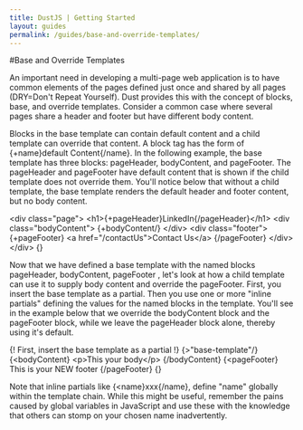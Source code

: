 ```yaml
---
title: DustJS | Getting Started
layout: guides
permalink: /guides/base-and-override-templates/
---
```


#Base and Override Templates

An important need in developing a multi-page web application is to have common elements of the pages defined just once and shared by all pages (DRY=Don't Repeat Yourself). Dust provides this with the concept of blocks, base, and override templates. Consider a common case where several pages share a header and footer but have different body content.

Blocks in the base template can contain default content and a child template can override that content. A block tag has the form of {+name}default Content{/name}. In the following example, the base template has three blocks: pageHeader, bodyContent, and pageFooter. The pageHeader and pageFooter have default content that is shown if the child template does not override them.  You'll notice below that without a child template, the base template renders the default header and footer content, but no body content.

<dust-demo template-name="base-template">
<dust-demo-template>&lt;div class=&quot;page&quot;&gt;
  &lt;h1&gt;{+pageHeader}LinkedIn{/pageHeader}&lt;/h1&gt;
  &lt;div class=&quot;bodyContent&quot;&gt;
    {+bodyContent/}
  &lt;/div&gt;
  &lt;div class=&quot;footer&quot;&gt;
    {+pageFooter}
       &lt;a href=&quot;/contactUs&quot;&gt;Contact Us&lt;/a&gt;
    {/pageFooter}
  &lt;/div&gt;
&lt;/div&gt;
</dust-demo-template>
<dust-demo-json>{}</dust-demo-json>
</dust-demo>


Now that we have defined a base template with the named blocks pageHeader, bodyContent, pageFooter , let's look at how a child template can use it to supply body content and override the pageFooter. First, you insert the base template as a partial. Then you use one or more "inline partials" defining the values for the named blocks in the template.  You'll see in the example below that we override the bodyContent block and the pageFooter block, while we leave the pageHeader block alone, thereby using it's default.

<dust-demo template-name="child-template">
<dust-demo-template>{! First, insert the base template as a partial !}
{&gt;&quot;base-template&quot;/}
{&lt;bodyContent}
&lt;p&gt;This your body&lt;/p&gt;
{/bodyContent}
{&lt;pageFooter}
       This is your NEW footer
{/pageFooter}
</dust-demo-template>
<dust-demo-json>{}</dust-demo-json>
</dust-demo>

Note that inline partials like {<name}xxx{/name}, define "name" globally within the template chain. While this might be useful, remember the pains caused by global variables in JavaScript and use these with the knowledge that others can stomp on your chosen name inadvertently.